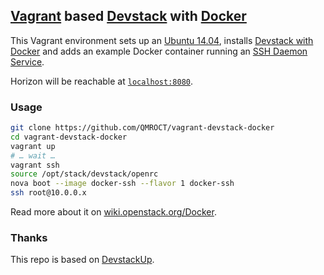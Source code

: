 ## [Vagrant](http://www.vagrantup.com/) based [Devstack](http://devstack.org/) with [Docker](https://www.docker.io/)

This Vagrant environment sets up an [Ubuntu 14.04](https://vagrantcloud.com/ubuntu/trusty64), installs [Devstack with Docker](https://github.com/stackforge/nova-docker/tree/master/contrib/devstack) and adds an example Docker container running an [SSH Daemon Service](https://docs.docker.com/examples/running_ssh_service/).

Horizon will be reachable at [`localhost:8080`](http://localhost:8080/).


### Usage

```bash
git clone https://github.com/QMROCT/vagrant-devstack-docker
cd vagrant-devstack-docker
vagrant up
# … wait …
vagrant ssh
source /opt/stack/devstack/openrc
nova boot --image docker-ssh --flavor 1 docker-ssh
ssh root@10.0.0.x
```

Read more about it on [wiki.openstack.org/Docker](https://wiki.openstack.org/wiki/Docker).


### Thanks
This repo is based on [DevstackUp](https://github.com/jogo/DevstackUp).